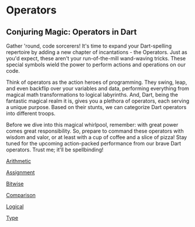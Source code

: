 # Operators

## **Conjuring Magic: Operators in Dart**

Gather 'round, code sorcerers! It's time to expand your Dart-spelling repertoire by adding a new chapter of incantations - the Operators. Just as you'd expect, these aren't your run-of-the-mill wand-waving tricks. These special symbols wield the power to perform actions and operations on our code.

Think of operators as the action heroes of programming. They swing, leap, and even backflip over your variables and data, performing everything from magical math transformations to logical labyrinths. And, Dart, being the fantastic magical realm it is, gives you a plethora of operators, each serving a unique purpose. Based on their stunts, we can categorize Dart operators into different troops.

Before we dive into this magical whirlpool, remember: with great power comes great responsibility. So, prepare to command these operators with wisdom and valor, or at least with a cup of coffee and a slice of pizza! Stay tuned for the upcoming action-packed performance from our brave Dart operators. Trust me; it'll be spellbinding!

[Arithmetic](Operators%20e3d1d0124bb548c38777fff4c7cae352/Arithmetic%201d52f69ac17c41528d94bf77bc342471.md)

[Assignment](Operators%20e3d1d0124bb548c38777fff4c7cae352/Assignment%20498b184ab41e45e0962fbabcfb0882b4.md)

[Bitwise](Operators%20e3d1d0124bb548c38777fff4c7cae352/Bitwise%2088930f7b1f37471eaef978c05115f3eb.md)

[Comparison](Operators%20e3d1d0124bb548c38777fff4c7cae352/Comparison%204df87e2b33c046afac1928e1a993db2a.md)

[Logical](Operators%20e3d1d0124bb548c38777fff4c7cae352/Logical%201ad1d97d51db4ea1877eafdb2eba6046.md)

[Type](Operators%20e3d1d0124bb548c38777fff4c7cae352/Type%20ae98346725804eed9a42b20f8bc24e32.md)
